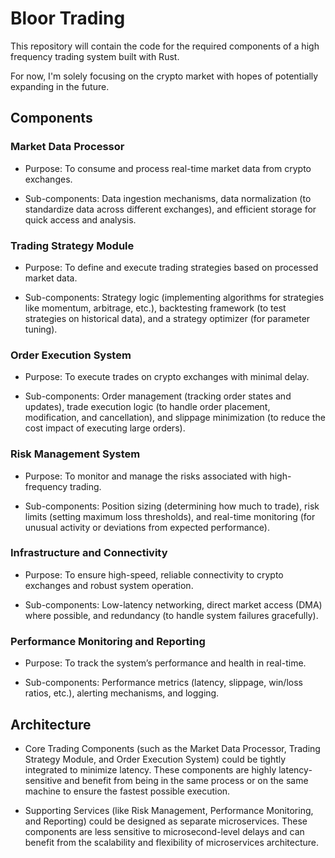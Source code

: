 # Bloor Trading

This repository will contain the code for the required components of a high frequency trading system built with Rust. 

For now, I'm solely focusing on the crypto market with hopes of potentially expanding in the future.

## Components

### Market Data Processor

- Purpose: To consume and process real-time market data from crypto exchanges.

- Sub-components: Data ingestion mechanisms, data normalization (to standardize data across different exchanges), and efficient storage for quick access and analysis.

### Trading Strategy Module

- Purpose: To define and execute trading strategies based on processed market data.

- Sub-components: Strategy logic (implementing algorithms for strategies like momentum, arbitrage, etc.), backtesting framework (to test strategies on historical data), and a strategy optimizer (for parameter tuning).

### Order Execution System

- Purpose: To execute trades on crypto exchanges with minimal delay.

- Sub-components: Order management (tracking order states and updates), trade execution logic (to handle order placement, modification, and cancellation), and slippage minimization (to reduce the cost impact of executing large orders).

### Risk Management System

- Purpose: To monitor and manage the risks associated with high-frequency trading.

- Sub-components: Position sizing (determining how much to trade), risk limits (setting maximum loss thresholds), and real-time monitoring (for unusual activity or deviations from expected performance).

### Infrastructure and Connectivity

- Purpose: To ensure high-speed, reliable connectivity to crypto exchanges and robust system operation.

- Sub-components: Low-latency networking, direct market access (DMA) where possible, and redundancy (to handle system failures gracefully).

### Performance Monitoring and Reporting

- Purpose: To track the system’s performance and health in real-time.

- Sub-components: Performance metrics (latency, slippage, win/loss ratios, etc.), alerting mechanisms, and logging.

## Architecture

- Core Trading Components (such as the Market Data Processor, Trading Strategy Module, and Order Execution System) could be tightly integrated to minimize latency. These components are highly latency-sensitive and benefit from being in the same process or on the same machine to ensure the fastest possible execution.

- Supporting Services (like Risk Management, Performance Monitoring, and Reporting) could be designed as separate microservices. These components are less sensitive to microsecond-level delays and can benefit from the scalability and flexibility of microservices architecture.
